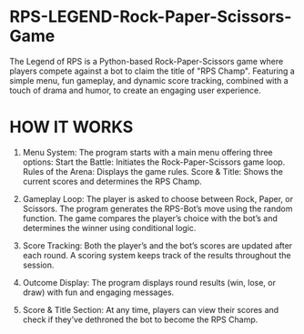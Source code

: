 # RPS-LEGEND-Rock-Paper-Scissors-Game
The Legend of RPS is a Python-based Rock-Paper-Scissors game where players compete against a bot to claim the title of "RPS Champ". Featuring a simple menu, fun gameplay, and dynamic score tracking, combined with a touch of drama and humor, to create an engaging user experience.
# HOW IT WORKS
1. Menu System:
The program starts with a main menu offering three options:
Start the Battle: Initiates the Rock-Paper-Scissors game loop.
Rules of the Arena: Displays the game rules.
Score & Title: Shows the current scores and determines the RPS Champ.

2. Gameplay Loop:
The player is asked to choose between Rock, Paper, or Scissors.
The program generates the RPS-Bot’s move using the random function.
The game compares the player’s choice with the bot’s and determines the winner using conditional logic.

3. Score Tracking:
Both the player’s and the bot’s scores are updated after each round.
A scoring system keeps track of the results throughout the session.

4. Outcome Display:
The program displays round results (win, lose, or draw) with fun and engaging messages.

5. Score & Title Section:
At any time, players can view their scores and check if they’ve dethroned the bot to become the RPS Champ.


